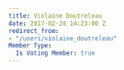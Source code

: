 ```yaml
---
title: Violaine Doutreleau
date: 2017-02-28 14:23:00 Z
redirect_from:
- "/users/violaine_doutreleau"
Member Type:
  Is Voting Member: true
---
```


